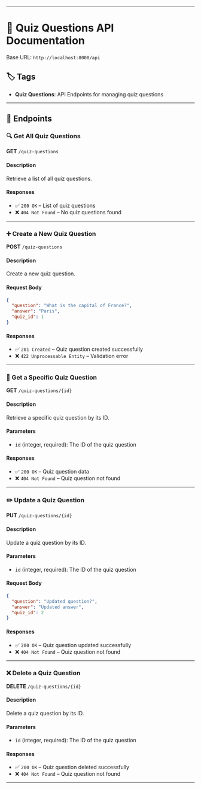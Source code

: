 
---

# 📘 Quiz Questions API Documentation

Base URL: `http://localhost:8000/api`

## 🏷️ Tags

* **Quiz Questions**: API Endpoints for managing quiz questions

---

## 📄 Endpoints

### 🔍 Get All Quiz Questions

**GET** `/quiz-questions`

#### Description

Retrieve a list of all quiz questions.

#### Responses

* ✅ `200 OK` – List of quiz questions
* ❌ `404 Not Found` – No quiz questions found

---

### ➕ Create a New Quiz Question

**POST** `/quiz-questions`

#### Description

Create a new quiz question.

#### Request Body

```json
{
  "question": "What is the capital of France?",
  "answer": "Paris",
  "quiz_id": 1
}
```

#### Responses

* ✅ `201 Created` – Quiz question created successfully
* ❌ `422 Unprocessable Entity` – Validation error

---

### 📄 Get a Specific Quiz Question

**GET** `/quiz-questions/{id}`

#### Description

Retrieve a specific quiz question by its ID.

#### Parameters

* `id` (integer, required): The ID of the quiz question

#### Responses

* ✅ `200 OK` – Quiz question data
* ❌ `404 Not Found` – Quiz question not found

---

### ✏️ Update a Quiz Question

**PUT** `/quiz-questions/{id}`

#### Description

Update a quiz question by its ID.

#### Parameters

* `id` (integer, required): The ID of the quiz question

#### Request Body

```json
{
  "question": "Updated question?",
  "answer": "Updated answer",
  "quiz_id": 2
}
```

#### Responses

* ✅ `200 OK` – Quiz question updated successfully
* ❌ `404 Not Found` – Quiz question not found

---

### ❌ Delete a Quiz Question

**DELETE** `/quiz-questions/{id}`

#### Description

Delete a quiz question by its ID.

#### Parameters

* `id` (integer, required): The ID of the quiz question

#### Responses

* ✅ `200 OK` – Quiz question deleted successfully
* ❌ `404 Not Found` – Quiz question not found

---



